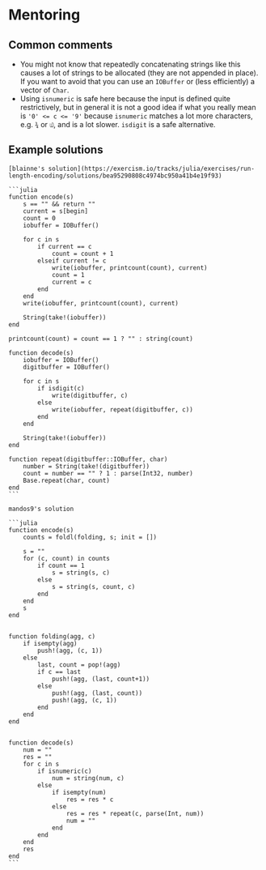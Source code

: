 # Mentoring

## Common comments

- You might not know that repeatedly concatenating strings like this causes a lot of strings to be allocated (they are not appended in place). If you want to avoid that you can use an `IOBuffer` or (less efficiently) a vector of `Char`.
- Using `isnumeric` is safe here because the input is defined quite restrictively, but in general it is not a good idea if what you really mean is `'0' <= c <= '9'` because `isnumeric` matches a lot more characters, e.g. `¾` or `௰`, and is a lot slower. `isdigit` is a safe alternative.


## Example solutions

````
[blainne's solution](https://exercism.io/tracks/julia/exercises/run-length-encoding/solutions/bea95290808c4974bc950a41b4e19f93)

```julia
function encode(s)
    s == "" && return ""
    current = s[begin]
    count = 0
    iobuffer = IOBuffer()

    for c in s
        if current == c
            count = count + 1
        elseif current != c
            write(iobuffer, printcount(count), current)
            count = 1
            current = c
        end
    end
    write(iobuffer, printcount(count), current)

    String(take!(iobuffer))
end

printcount(count) = count == 1 ? "" : string(count)

function decode(s)
    iobuffer = IOBuffer()
    digitbuffer = IOBuffer()

    for c in s
        if isdigit(c)
            write(digitbuffer, c)
        else
            write(iobuffer, repeat(digitbuffer, c))
        end
    end

    String(take!(iobuffer))
end

function repeat(digitbuffer::IOBuffer, char)
    number = String(take!(digitbuffer))
    count = number == "" ? 1 : parse(Int32, number)
    Base.repeat(char, count)
end
```

mandos9's solution

```julia
function encode(s)
    counts = foldl(folding, s; init = [])

    s = ""
    for (c, count) in counts
        if count == 1
            s = string(s, c)
        else
            s = string(s, count, c)
        end
    end
    s
end


function folding(agg, c)
    if isempty(agg)
        push!(agg, (c, 1))
    else
        last, count = pop!(agg)
        if c == last
            push!(agg, (last, count+1))
        else
            push!(agg, (last, count))
            push!(agg, (c, 1))
        end
    end
end


function decode(s)
    num = ""
    res = ""
    for c in s
        if isnumeric(c)
            num = string(num, c)
        else
            if isempty(num)
                res = res * c
            else
                res = res * repeat(c, parse(Int, num))
                num = ""
            end
        end
    end
    res
end
```
````
